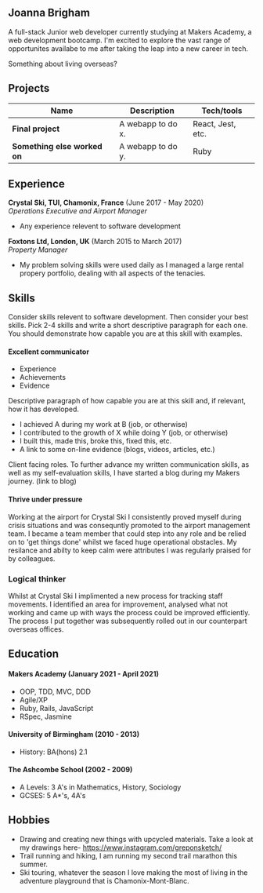 ## Joanna Brigham 

A full-stack Junior web developer currently studying at Makers Academy, a web development bootcamp. I'm excited to explore the vast range of opportunites availabe to me after taking the leap into a new career in tech.

Something about living overseas?

## Projects

| Name                         | Description       | Tech/tools        |
| ---------------------------- | ----------------- | ----------------- |
| **Final project**            | A webapp to do x. | React, Jest, etc. |
| **Something else worked on** | A webapp to do y. | Ruby              |

## Experience

**Crystal Ski, TUI, Chamonix, France** (June 2017 - May 2020)  
_Operations Executive and Airport Manager_

- Any experience relevent to software development

**Foxtons Ltd, London, UK** (March 2015 to March 2017)  
_Property Manager_

- My problem solving skills were used daily as I managed a large rental propery portfolio, dealing with all aspects of the tenacies. 

## Skills

Consider skills relevent to software development. Then consider your best skills. Pick 2-4 skills and write a short descriptive paragraph for each one. You should demonstrate how capable you are at this skill with examples.

#### Excellent communicator

- Experience
- Achievements
- Evidence

Descriptive paragraph of how capable you are at this skill and, if relevant, how it has developed.

- I achieved A during my work at B (job, or otherwise)
- I contributed to the growth of X while doing Y (job, or otherwise)
- I built this, made this, broke this, fixed this, etc.
- A link to some on-line evidence (blogs, videos, articles, etc.)

Client facing roles. To further advance my written communication skills, as well as my self-evaluation skills, I have started a blog during my Makers journey. (link to blog)

#### Thrive under pressure

Working at the airport for Crystal Ski I consistently proved myself during crisis situations and was consequntly promoted to the airport management team. I became a team member that could step into any role and be relied on to 'get things done' whilst we faced huge operational obstacles. My resilance and abilty to keep calm were attributes I was regularly praised for by colleagues.

### Logical thinker

Whilst at Crystal Ski I implimented a new process for tracking staff movements. I identified an area for improvement, analysed what not working and came up with ways the process could be improved efficiently. The process I put together was subsequently rolled out in our counterpart overseas offices.

## Education

#### Makers Academy (January 2021 - April 2021)

- OOP, TDD, MVC, DDD
- Agile/XP
- Ruby, Rails, JavaScript
- RSpec, Jasmine

#### University of Birmingham (2010 - 2013)

- History: BA(hons) 2.1

#### The Ashcombe School (2002 - 2009)

- A Levels: 3 A's in Mathematics, History, Sociology
- GCSES: 5 A*'s, 4A's



## Hobbies

- Drawing and creating new things with upcycled materials. Take a look at my drawings here- https://www.instagram.com/greponsketch/
- Trail running and hiking, I am running my second trail marathon this summer.
- Ski touring, whatever the season I love making the most of living in the adventure playground that is Chamonix-Mont-Blanc.
